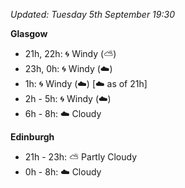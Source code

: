 *Updated: Tuesday 5th September 19:30*

**Glasgow**

* 21h, 22h: :cyclone: Windy (:partly_sunny:)
* 23h, 0h: :cyclone: Windy (:cloud:)
* 1h: :cyclone: Windy (:cloud:) [:cloud: as of 21h]
* 2h - 5h: :cyclone: Windy (:cloud:)
* 6h - 8h: :cloud: Cloudy

**Edinburgh**

* 21h - 23h: :partly_sunny: Partly Cloudy
* 0h - 8h: :cloud: Cloudy

